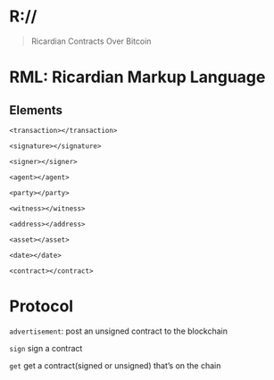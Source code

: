 # R:// 
> Ricardian Contracts Over Bitcoin

# RML: Ricardian Markup Language
## Elements

`<transaction></transaction>`

`<signature></signature>`

`<signer></signer>`

`<agent></agent>`

`<party></party>`

`<witness></witness>`

`<address></address>`

`<asset></asset>`

`<date></date>`


`<contract></contract>`

# Protocol

`advertisement`: post an unsigned contract to the blockchain

`sign` sign a contract

`get` get a contract(signed or unsigned) that’s on the chain